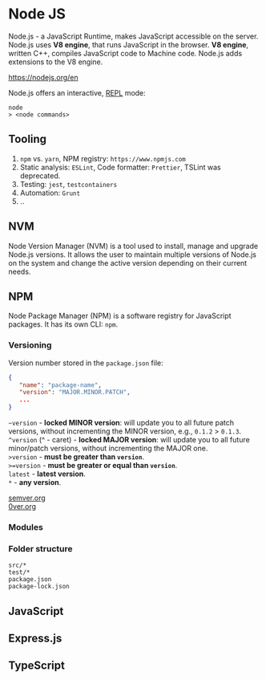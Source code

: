 # Node JS

Node.js - a JavaScript Runtime, makes JavaScript accessible on the server.
Node.js uses **V8 engine**, that runs JavaScript in the browser.
**V8 engine**, written C++, compiles JavaScript code to Machine code.
Node.js adds extensions to the V8 engine.

https://nodejs.org/en

Node.js offers an interactive, [REPL](https://en.wikipedia.org/wiki/Read%E2%80%93eval%E2%80%93print_loop) mode:
```text
node
> <node commands>
```

## Tooling

1. `npm` vs. `yarn`, NPM registry: `https://www.npmjs.com`
2. Static analysis: `ESLint`, Code formatter: `Prettier`,
   TSLint was deprecated.
3. Testing: `jest`, `testcontainers`
4. Automation: `Grunt`
5. ..

## NVM

Node Version Manager (NVM) is a tool used to install,
manage and upgrade Node.js versions.
It allows the user to maintain multiple versions of Node.js
on the system and change the active version depending on their current needs.

## NPM

Node Package Manager (NPM) is a software registry for JavaScript packages.
It has its own CLI: `npm`.

### Versioning

Version number stored in the `package.json` file:
```json
{
   "name": "package-name",
   "version": "MAJOR.MINOR.PATCH",
   ...
}
```

`~version` - **locked MINOR version**:
will update you to all future patch versions, without incrementing the MINOR version,
e.g., `0.1.2` > `0.1.3`.
<br>
`^version` (^ - caret) - **locked MAJOR version**:
will update you to all future minor/patch versions, without incrementing the MAJOR one.
<br>
`>version` - **must be greater than `version`**.
<br>
`>=version` - **must be greater or equal than `version`**.
<br>
`latest` - **latest version**.
<br>
`*` - **any version**.

[semver.org](https://semver.org/)
<br>
[0ver.org](https://0ver.org/)

### Modules

### Folder structure

```text
src/*
test/*
package.json
package-lock.json
```

## JavaScript

## Express.js

## TypeScript
